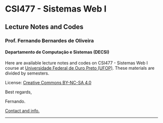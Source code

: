 # CSI477 - Sistemas Web I
## Lecture Notes and Codes
### **Prof. Fernando Bernardes de Oliveira**
#### Departamento de Computação e Sistemas (DECSI)

Here are available lecture notes and codes on CSI477 - Sistemas Web I course at [Universidade Federal de Ouro Preto (UFOP)](http://www.ufop.br). These materials are divided by semesters.

License: [Creative Commons BY-NC-SA 4.0](https://creativecommons.org/licenses/by-nc-sa/4.0/)

Best regards,

Fernando.

[Contact and info.](https://sites.google.com/site/fboliveiraufop/)

--------------

